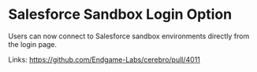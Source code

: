 # Salesforce Sandbox Login Option

Users can now connect to Salesforce sandbox environments directly from the login page.

Links:
https://github.com/Endgame-Labs/cerebro/pull/4011
